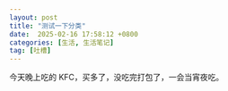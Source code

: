```yaml
---
layout: post
title: "测试一下分类"
date:  2025-02-16 17:58:12 +0800
categories: [生活, 生活笔记]
tag: [吐槽]
---
```

今天晚上吃的 KFC，买多了，没吃完打包了，一会当宵夜吃。